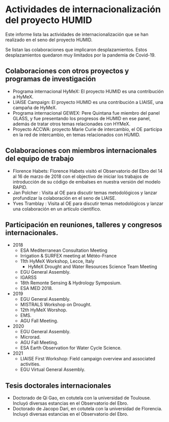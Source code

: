 # Actividades de internacionalización del proyecto HUMID

Este informe lista las actividades de internacionalización que se han realizado en el seno del proyecto HUMID.

Se listan las colaboraciones que implicaron desplazamientos. Estos desplazamientos quedaron muy limitados por la pandemia de Covid-19.

## Colaboraciones con otros proyectos y programas de investigación

- Programa internacional HyMeX: El proyecto HUMID es una contribución a HyMeX.
- LIAISE Campaign: El proyecto HUMID es una contribución a LIAISE, una campaña de HyMeX.
- Programa internacional GEWEX: Pere Quintana fue miembro del panel GLASS, y fue presentando los progresos de HUMID en ese panel, además de tratar otros temas relacionades con HYMeX.
- Proyecto ACCWA: proyecto Marie Curie de intercambio, el OE participa en la red de intercambio, en temas relacionados con HUMID.

## Colaboraciones con miembros internacionales del equipo de trabajo

- Florence Habets: Florence Habets visitó el Observatorio del Ebro del 14 al 16 de marzo de 2018 con el objectivo de iniciar los trabajos de introducción de su código de embalses en nuestra versión del modelo RAPID.
- Jan Polcher : Visita al OE para discutir temas metodológicos y lanzar profundizar la colaboración en el seno de LIAISE.
- Yves Tramblay : Visita al OE para discutir temas metodológicos y lanzar una colaboración en un artículo científico.


## Participación en reuniones, talleres y congresos internacionales.

- 2018
  - ESA Mediterranean Consultation Meeting
  -  Irrigation & SURFEX meeting at Météo-France
  -  11th HyMeX Workshop, Lecce, Italy
     -  HyMeX Drought and Water Resources Science Team Meeting
  - EGU General Assembly.
  - IGARSS
  - 18th Remonte Sensing & Hydrology Symposium.
  - ESA MED 2018.
- 2019
  - EGU General Assembly.
  - MISTRALS Workshop on Drought.
  - 12th HyMeX Worshop.
  - EMS.
  - AGU Fall Meeting.
- 2020
  - EGU General Assembly.
  - Microrad.
  - AGU Fall Meeting.
  - ESA Earth Observation for Water Cycle Science.
- 2021
  - LIAISE First Workshop: Field campaign overview and associated activities.
  - EGU Virtual General Assembly.


## Tesis doctorales internacionales

- Doctorado de Qi Gao, en cotutela con la universidad de Toulouse. Incluyó diversas estancias en el Observatorio del Ebro.
- Doctorado de Jacopo Dari, en cotutela con la universidad de Florencia. Incluyó diversas estancias en el Observatorio del Ebro.

